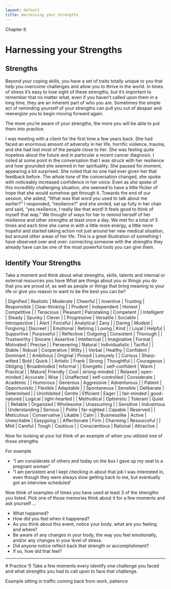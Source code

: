 ```yaml
---
layout: default
title: Harnessing your Strengths
---
```

<p class="type">Chapter 6</p>

# Harnessing your Strengths

## Strengths
Beyond your coping skills, you have a set of traits totally unique to you that help you overcome challenges and allow you to thrive in the world. In times of stress it’s easy to lose sight of these strengths, but it’s important to remember that no matter what, even if you haven’t called upon them in a long time, they are an inherent part of who you are. Sometimes the simple act of reminding yourself of your strengths can pull you out of despair and reenergize you to begin moving forward again.

The more you’re aware of your strengths, the more you will be able to put them into practice.

<div class="story">
<p>I was meeting with a client for the first time a few years back. She had faced an enormous amount of adversity in her life, horrific violence, trauma, and she had lost most of the people close to her. She was feeling quite hopeless about the future and in particular a recent cancer diagnosis. I noted at some point in the conversation that I was struck with her resilience and how grounded she seemed in her spirituality. She paused for moment, appearing a bit surprised. She noted that no one had ever given her that feedback before. The whole tone of the conversation changed, she spoke with noticeably increased confidence in her voice. Even as she spoke of this incredibly challenging situation, she seemed to have a little flicker of hope that she would somehow get through it. Towards the end of our session, she asked, “What was that word you used to talk about me earlier?” I responded, “resilience?” and she smiled, sat up fully in her chair and said, “yes resilience, I really like that word! It feels good to think of myself that way.” We thought of ways for her to remind herself of her resilience and other strengths at least once a day. We met for a total of 5 times and each time she came in with a little more energy, a little more hopeful and started taking action not just around her new medical situation, but around other areas of her life. This is a great illustration of something I have observed over and over: connecting someone with the strengths they already have can be one of the most powerful tools you can give them.</p>
</div>


## Identify Your Strengths 
Take a moment and think about what strengths, skills, talents and internal or external resources you have What are things about you or things you do that you are proud of, as well as people or things that bring meaning to your life or give you reason to want to be the best you can be? 


| Dignified | Realistic | Moderate | Cheerful |
| Inventive | Trusting | Responsible | Clear-thinking |
| Prudent | Independent | Honest | Competitive |
| Tenacious | Pleasant | Painstaking | Competent |
| Intelligent | Steady | Spunky | Clever |
| Progressive | Versatile | Sociable | Introspective |
| Alert | Forceful | Analytical | Zany |
| Daring | Modest | Forgiving | Discreet |
| Emotional | Retiring | Loving | Kind |
| Loyal | Helpful | Supportive | Purposeful |
| Reflective | Outgoing | Consistent | Thorough |
| Trustworthy | Sincere | Assertive | Intellectual |
| Imaginative | Formal  | Motivated | Precise |
| Persevering | Natural | Individualistic | Tactful |
| Stable | Robust | Cooperative | Witty |
| Verbal | Healthy | Confident | Dominant |
| Ambitious | Original | Poised | Leisurely |
| Curious | Sharp-witted | Bold | Quick |
| Artistic | Frank | Strong | Thoughtful |
| Courageous | Obliging | Broadminded | Informal |
| Energetic | self-confident | Warm | Practical |
| Mature| Friendly | Cool | strong-minded |
| Relaxed | open-minded | Accurate | Wise |
| Unaffected | self-controlled | Considerate | Academic |
| Humorous | Generous | Aggressive | Adventurous |
| Patient | Opportunistic | Flexible | Adaptable |
| Spontaneous | Sensible | Deliberate | Determined |
| Uninhibited | Gentle | Efficient | Eager |
| fair-minded | good-natured | Logical | light-hearted |
| Methodical | Optimistic | Tolerant | Quiet |
| Reliable | Organized | Wholesome | Unassuming |
| Sensitive | Industrious | Understanding | Serious |
| Polite | far-sighted | Capable | Reserved |
| Meticulous | Conservative | Likable | Calm |
| Businesslike | Active | Unexcitable | Easygoing |
| Affectionate | Firm | Charming | Resourceful |
| Mild | Careful | Tough | Cautious |
| Conscientious | Rational | Attractive | 


Now for looking at your list think of an example of when you utilized one of those strengths

For example

- “I am considerate of others and today on the bus I gave up my seat to a pregnant woman”
- “I am persistent and I kept checking in about that job I was interested in, even though they were always slow getting back to me, but eventually got an interview scheduled’

Now think of examples of times you have used at least 3 of the strengths you listed. Pick one of those memories think about it for a few moments and ask yourself &hellip;

- What happened?
- How did you feel when it happened?
- As you think about this event, notice your body. what are you feeling and where?  
- Be aware of any changes in your body, the way you feel emotionally, and/or any changes in your level of stress.  
- Did anyone notice reflect back that strength or accomplishment?
- If so, how did that feel?


<hr/>
# Practice
1) Take a few moments every identify one challenge you faced and what strengths you had to call upon to face that challenge.  

Example sitting in traffic coming back from work, patience 
